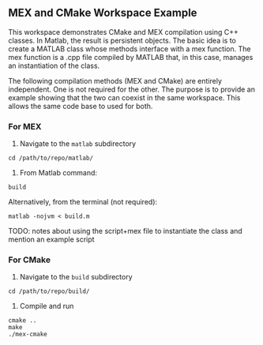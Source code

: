 ## MEX and CMake Workspace Example

This workspace demonstrates CMake and MEX compilation using C++ classes. In Matlab, the result is persistent objects. The basic idea is to create a MATLAB class whose methods interface with a mex function. The mex function is a .cpp file compiled by MATLAB that, in this case, manages an instantiation of the class.

The following compilation methods (MEX and CMake) are entirely independent. One is not required for the other. The purpose is to provide an example showing that the two can coexist in the same workspace. This allows the same code base to used for both.

### For MEX
1. Navigate to the `matlab` subdirectory
```
cd /path/to/repo/matlab/
```
1. From Matlab command:
```
build
```
Alternatively, from the terminal (not required):
```
matlab -nojvm < build.m
```
TODO: notes about using the script+mex file to instantiate the class and mention an example script


### For CMake
1. Navigate to the `build` subdirectory
```
cd /path/to/repo/build/
```
1. Compile and run
```
cmake ..
make
./mex-cmake
```